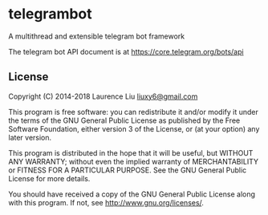 # telegrambot

A multithread and extensible telegram bot framework

The telegram bot API document is at <a href="https://core.telegram.org/bots/api">https://core.telegram.org/bots/api</a>

## License

Copyright (C) 2014-2018  Laurence Liu <liuxy6@gmail.com>

This program is free software: you can redistribute it and/or modify it under the terms of the GNU General Public License as published by the Free Software Foundation, either version 3 of the License, or (at your option) any later version.

This program is distributed in the hope that it will be useful, but WITHOUT ANY WARRANTY; without even the implied warranty of MERCHANTABILITY or FITNESS FOR A PARTICULAR PURPOSE.  See the GNU General Public License for more details.

You should have received a copy of the GNU General Public License along with this program.  If not, see <http://www.gnu.org/licenses/>.
